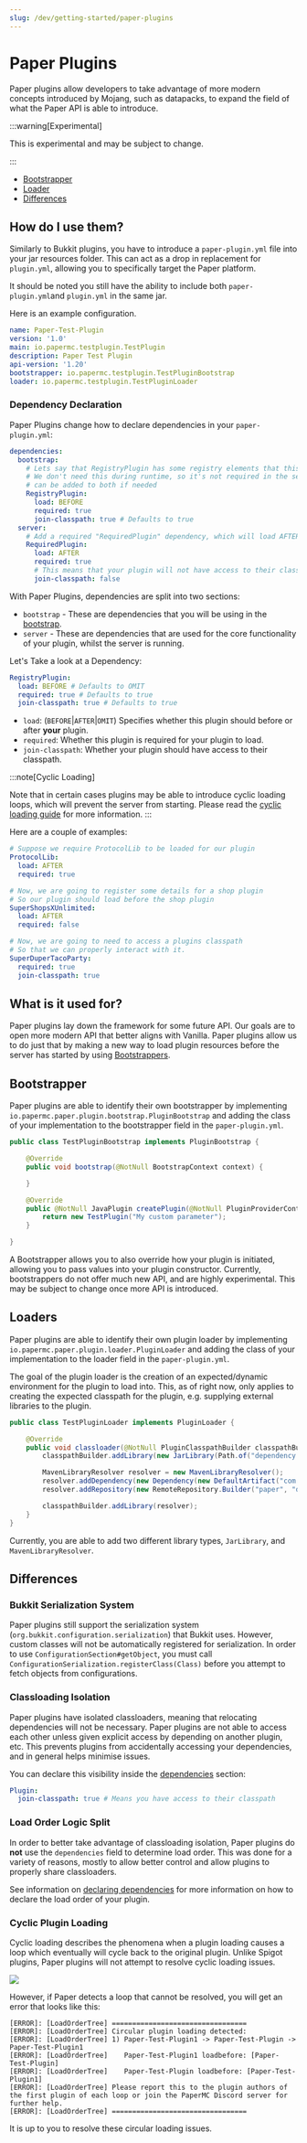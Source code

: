 ```yaml
---
slug: /dev/getting-started/paper-plugins
---
```


# Paper Plugins

Paper plugins allow developers to take advantage of more modern concepts introduced by Mojang, such as datapacks, to
expand the field of what the Paper API is able to introduce.

:::warning[Experimental]

This is experimental and may be subject to change.

:::

- [Bootstrapper](#bootstrapper)
- [Loader](#loaders)
- [Differences](#differences)

## How do I use them?
Similarly to Bukkit plugins, you have to introduce a ``paper-plugin.yml`` file into your jar resources folder.
This can act as a drop in replacement for ``plugin.yml``, allowing you to specifically target the Paper platform.

It should be noted you still have the ability to include both ``paper-plugin.yml``and ``plugin.yml`` in the same jar.

Here is an example configuration.
```yml
name: Paper-Test-Plugin
version: '1.0'
main: io.papermc.testplugin.TestPlugin
description: Paper Test Plugin
api-version: '1.20'
bootstrapper: io.papermc.testplugin.TestPluginBootstrap
loader: io.papermc.testplugin.TestPluginLoader
```

### Dependency Declaration

Paper Plugins change how to declare dependencies in your `paper-plugin.yml`:

```yml
dependencies:
  bootstrap:
    # Lets say that RegistryPlugin has some registry elements that this plugin requires.
    # We don't need this during runtime, so it's not required in the server section. However
    # can be added to both if needed
    RegistryPlugin:
      load: BEFORE
      required: true
      join-classpath: true # Defaults to true
  server:
    # Add a required "RequiredPlugin" dependency, which will load AFTER your plugin.
    RequiredPlugin:
      load: AFTER
      required: true
      # This means that your plugin will not have access to their classpath
      join-classpath: false
```

With Paper Plugins, dependencies are split into two sections:
- `bootstrap` - These are dependencies that you will be using in the [bootstrap](#bootstrapper).
- `server` - These are dependencies that are used for the core functionality of your plugin, whilst the server is running.

Let's Take a look at a Dependency:
```yml
RegistryPlugin:
  load: BEFORE # Defaults to OMIT
  required: true # Defaults to true
  join-classpath: true # Defaults to true
```

- `load`: (`BEFORE`|`AFTER`|`OMIT`) Specifies whether this plugin should before or after **your** plugin.
- `required`: Whether this plugin is required for your plugin to load.
- `join-classpath`: Whether your plugin should have access to their classpath.

:::note[Cyclic Loading]

Note that in certain cases plugins may be able to introduce cyclic loading loops, which will prevent the server from starting.
Please read the [cyclic loading guide](#cyclic-plugin-loading) for more information.
:::

Here are a couple of examples:
```yml
# Suppose we require ProtocolLib to be loaded for our plugin
ProtocolLib:
  load: AFTER
  required: true

# Now, we are going to register some details for a shop plugin
# So our plugin should load before the shop plugin
SuperShopsXUnlimited:
  load: AFTER
  required: false

# Now, we are going to need to access a plugins classpath
# So that we can properly interact with it.
SuperDuperTacoParty:
  required: true
  join-classpath: true
```

## What is it used for?
Paper plugins lay down the framework for some future API.
Our goals are to open more modern API that better aligns with Vanilla.
Paper plugins allow us to do just that by making a new way to load plugin resources
before the server has started by using [Bootstrappers](#bootstrapper).

## Bootstrapper
Paper plugins are able to identify their own bootstrapper by implementing ``io.papermc.paper.plugin.bootstrap.PluginBootstrap`` and adding
the class of your implementation to the bootstrapper field in the ``paper-plugin.yml``.
```java
public class TestPluginBootstrap implements PluginBootstrap {

    @Override
    public void bootstrap(@NotNull BootstrapContext context) {

    }

    @Override
    public @NotNull JavaPlugin createPlugin(@NotNull PluginProviderContext context) {
        return new TestPlugin("My custom parameter");
    }

}
```
A Bootstrapper allows you to also override how your plugin is initiated, allowing you to pass values into your plugin constructor.
Currently, bootstrappers do not offer much new API, and are highly experimental. This may be subject to change once more API is introduced.

## Loaders
Paper plugins are able to identify their own plugin loader by implementing ``io.papermc.paper.plugin.loader.PluginLoader`` and adding
the class of your implementation to the loader field in the ``paper-plugin.yml``.

The goal of the plugin loader is the creation of an expected/dynamic environment for the plugin to load into.
This, as of right now, only applies to creating the expected classpath for the plugin, e.g. supplying external libraries to the plugin.
```java
public class TestPluginLoader implements PluginLoader {

    @Override
    public void classloader(@NotNull PluginClasspathBuilder classpathBuilder) {
        classpathBuilder.addLibrary(new JarLibrary(Path.of("dependency.jar")));

        MavenLibraryResolver resolver = new MavenLibraryResolver();
        resolver.addDependency(new Dependency(new DefaultArtifact("com.example:example:version"), null));
        resolver.addRepository(new RemoteRepository.Builder("paper", "default", "https://repo.papermc.io/repository/maven-public/").build());

        classpathBuilder.addLibrary(resolver);
    }
}

```
Currently, you are able to add two different library types, ``JarLibrary``, and ``MavenLibraryResolver``.


## Differences

### Bukkit Serialization System
Paper plugins still support the serialization system (``org.bukkit.configuration.serialization``) that Bukkit uses. However, custom classes will not be
automatically registered for serialization. In order to use `ConfigurationSection#getObject`, 
you must call `ConfigurationSerialization.registerClass(Class)` before you attempt to fetch objects from configurations.

### Classloading Isolation
Paper plugins have isolated classloaders, meaning that relocating dependencies will not be necessary.
Paper plugins are not able to access each other unless given explicit access by depending on another plugin, etc.
This prevents plugins from accidentally accessing your dependencies, and in general helps minimise issues.

You can declare this visibility inside the [dependencies](#dependency-declaration) section:
```yml
Plugin:
  join-classpath: true # Means you have access to their classpath
```

### Load Order Logic Split
In order to better take advantage of classloading isolation, Paper plugins do **not** use the ``dependencies`` field to determine load order.
This was done for a variety of reasons, mostly to allow better control and allow plugins to properly share classloaders.

See information on [declaring dependencies](#dependency-declaration) for more information on how to declare the load order of your plugin.

### Cyclic Plugin Loading

Cyclic loading describes the phenomena when a plugin loading causes a loop which eventually will cycle back to the original plugin.
Unlike Spigot plugins, Paper plugins will not attempt to resolve cyclic loading issues.

![](./assets/cyclic-loading.png)

However, if Paper detects a loop that cannot be resolved, you will get an error that looks like this:
```
[ERROR]: [LoadOrderTree] =================================
[ERROR]: [LoadOrderTree] Circular plugin loading detected:
[ERROR]: [LoadOrderTree] 1) Paper-Test-Plugin1 -> Paper-Test-Plugin -> Paper-Test-Plugin1
[ERROR]: [LoadOrderTree]    Paper-Test-Plugin1 loadbefore: [Paper-Test-Plugin]
[ERROR]: [LoadOrderTree]    Paper-Test-Plugin loadbefore: [Paper-Test-Plugin1]
[ERROR]: [LoadOrderTree] Please report this to the plugin authors of the first plugin of each loop or join the PaperMC Discord server for further help.
[ERROR]: [LoadOrderTree] =================================
```

It is up to you to resolve these circular loading issues.

